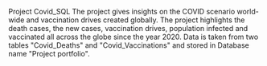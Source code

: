 Project Covid_SQL
The project gives insights on the COVID scenario world-wide and vaccination drives created globally.
The project highlights the death cases, the new cases, vaccination drives, population infected and vaccinated all across the globe since the year 2020.
Data is taken from two tables "Covid_Deaths" and "Covid_Vaccinations" and stored in Database name "Project portfolio".

